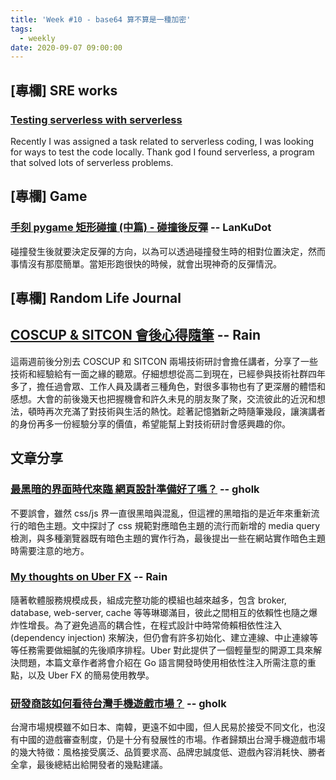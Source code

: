 ```yaml
---
title: 'Week #10 - base64 算不算是一種加密'
tags:
  - weekly
date: 2020-09-07 09:00:00
---
```


## [專欄] SRE works
### [Testing serverless with serverless](https://blog.tsunderechen.io/2020/07/testing-serverless-code-with-serverless/)
Recently I was assigned a task related to serverless coding, I was looking for ways to test the code locally. Thank god I found serverless, a program that solved lots of serverless problems.

## [專欄] Game
### [手刻 pygame 矩形碰撞 (中篇) - 碰撞後反彈](https://airfishqi.blogspot.com/2019/07/blog-post.html) -- LanKuDot
碰撞發生後就要決定反彈的方向，以為可以透過碰撞發生時的相對位置決定，然而事情沒有那麼簡單。當矩形跑很快的時候，就會出現神奇的反彈情況。

## [專欄] Random Life Journal

## [COSCUP & SITCON 會後心得隨筆](https://medium.com/random-life-journal/coscup-sitcon-%E6%9C%83%E5%BE%8C%E5%BF%83%E5%BE%97%E9%9A%A8%E7%AD%86-59572f5ca73c?source=friends_link&sk=428c4c742e32e764cd77fdfd5b5af062) -- Rain
這兩週前後分別去 COSCUP 和 SITCON 兩場技術研討會擔任講者，分享了一些技術和經驗給有一面之緣的聽眾。仔細想想從高二到現在，已經參與技術社群四年多了，擔任過會眾、工作人員及講者三種角色，對很多事物也有了更深層的體悟和感想。大會的前後幾天也把握機會和許久未見的朋友聚了聚，交流彼此的近況和想法，頓時再次充滿了對技術與生活的熱忱。趁著記憶猶新之時隨筆幾段，讓演講者的身份再多一份經驗分享的價值，希望能幫上對技術研討會感興趣的你。

## 文章分享
### [最黑暗的界面時代來臨 網頁設計準備好了嗎？](https://blog.user.today/dark-mode-web-design/) -- gholk
不要誤會，雖然 css/js 界一直很黑暗與混亂，但這裡的黑暗指的是近年來重新流行的暗色主題。文中探討了 css 規範對應暗色主題的流行而新增的 media query 檢測，與多種瀏覽器既有暗色主題的實作行為，最後提出一些在網站實作暗色主題時需要注意的地方。

### [My thoughts on Uber FX](https://ewanvalentine.io/my-thoughts-on-uber-fx/) -- Rain
隨著軟體服務規模成長，組成完整功能的模組也越來越多，包含 broker, database, web-server, cache 等等琳瑯滿目，彼此之間相互的依賴性也隨之爆炸性增長。為了避免過高的耦合性，在程式設計中時常倚賴相依性注入 (dependency injection) 來解決，但仍會有許多初始化、建立連線、中止連線等等任務需要做細膩的先後順序排程。Uber 對此提供了一個輕量型的開源工具來解決問題，本篇文章作者將會介紹在 Go 語言開發時使用相依性注入所需注意的重點，以及 Uber FX 的簡易使用教學。

### [研發商該如何看待台灣手機遊戲市場？](https://medium.com/that-game-designer/%E8%A9%B2%E5%A6%82%E4%BD%95%E7%9C%8B%E5%BE%85%E5%8F%B0%E7%81%A3%E6%89%8B%E6%A9%9F%E9%81%8A%E6%88%B2%E5%B8%82%E5%A0%B4-224def386748) -- gholk
台灣市場規模雖不如日本、南韓，更遠不如中國，但人民易於接受不同文化，也沒有中國的遊戲審查制度，仍是十分有發展性的市場。作者歸類出台灣手機遊戲市場的幾大特徵：風格接受廣泛、品質要求高、品牌忠誠度低、遊戲內容消耗快、勝者全拿，最後總結出給開發者的幾點建議。
